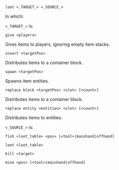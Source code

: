 `loot <_TARGET_> <_SOURCE_>`

In which:

`<_TARGET_>` is:

`give <players>`

Gives items to players, ignoring empty item stacks.

`insert <targetPos>`

Distributes items to a container block.

`spawn <targetPos>`

Spawns item entities.

`replace block <targetPos> <slot> [<count>]`

Distributes items to a container block.

`replace entity <entities> <slot> [<count>]`

Distributes items to entities.

`<_SOURCE_>` is:

`fish <loot_table> <pos> [<tool>|mainhand|offhand]`

`loot <loot_table>`

`kill <target>`

`mine <pos> [<tool>|mainhand|offhand]`